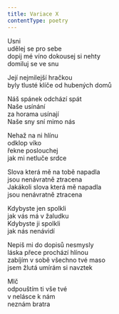 ```yaml
---
title: Variace X
contentType: poetry
---
```


<section>

Usni  
udělej se pro sebe  
dopij mé víno dokousej si nehty  
domiluj se ve snu

Její nejmilejší hračkou  
byly tlusté klíče od hubených domů

Náš spánek odchází spát  
Naše usínání  
za horama usínají  
Naše sny sní mimo nás

Nehaž na ni hlínu  
odklop víko  
řekne poslouchej  
jak mi netluče srdce

Slova která mě na tobě napadla  
jsou nenávratně ztracena  
Jakákoli slova která mě napadla  
jsou nenávratně ztracena

Kdybyste jen spolkli  
jak vás má v žaludku  
Kdybyste ji spolkli  
jak nás nenávidí

Nepiš mi do dopisů nesmysly  
láska přece prochází hlínou  
zabíjím v sobě všechno tvé maso  
jsem žlutá umírám si navztek

Mlč  
odpouštím ti vše tvé  
v nelásce k nám  
neznám bratra

</section>
